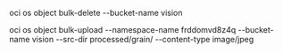 oci os object bulk-delete --bucket-name vision

oci os object bulk-upload --namespace-name frddomvd8z4q --bucket-name vision --src-dir processed/grain/ --content-type image/jpeg

